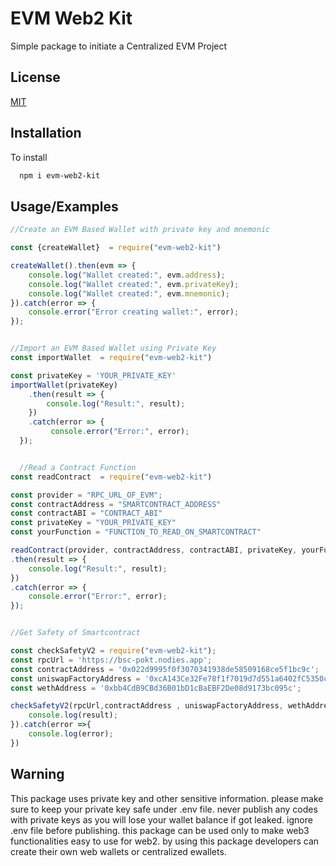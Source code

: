 # EVM Web2 Kit

Simple package to initiate a Centralized EVM Project

## License

[MIT](https://choosealicense.com/licenses/mit/)


## Installation

To install 

```bash
  npm i evm-web2-kit
```


## Usage/Examples

```javascript
//Create an EVM Based Wallet with private key and mnemonic

const {createWallet}  = require("evm-web2-kit")

createWallet().then(evm => {
    console.log("Wallet created:", evm.address);
    console.log("Wallet created:", evm.privateKey);
    console.log("Wallet created:", evm.mnemonic);
}).catch(error => {
    console.error("Error creating wallet:", error);
});


//Import an EVM Based Wallet using Private Key
const importWallet  = require("evm-web2-kit")

const privateKey = 'YOUR_PRIVATE_KEY'
importWallet(privateKey)
    .then(result => {
        console.log("Result:", result);
    })
    .catch(error => {
         console.error("Error:", error);
  });


  //Read a Contract Function
const readContract  = require("evm-web2-kit")

const provider = "RPC_URL_OF_EVM";
const contractAddress = "SMARTCONTRACT_ADDRESS"
const contractABI = "CONTRACT_ABI"
const privateKey = "YOUR_PRIVATE_KEY"
const yourFunction = "FUNCTION_TO_READ_ON_SMARTCONTRACT"

readContract(provider, contractAddress, contractABI, privateKey, yourFunction)
.then(result => {
    console.log("Result:", result);
})
.catch(error => {
    console.error("Error:", error);
});


//Get Safety of Smartcontract

const checkSafetyV2 = require("evm-web2-kit");
const rpcUrl = 'https://bsc-pokt.nodies.app';
const contractAddress = '0x022d9995f0f3070341938de58509168ce5f1bc9c';
const uniswapFactoryAddress = '0xcA143Ce32Fe78f1f7019d7d551a6402fC5350c73';
const wethAddress = '0xbb4CdB9CBd36B01bD1cBaEBF2De08d9173bc095c';

checkSafetyV2(rpcUrl,contractAddress , uniswapFactoryAddress, wethAddress).then(result =>{
    console.log(result);
}).catch(error =>{
    console.log(error);
})

```


## Warning

This package uses private key and other sensitive information. please make sure to keep your private key safe under .env file.
never publish any codes with private keys as you will lose your wallet balance if got leaked. ignore .env file before publishing.
this package can be used only to make web3 functionalities easy to use for web2. 
by using this package developers can create their own web wallets or centralized ewallets.

